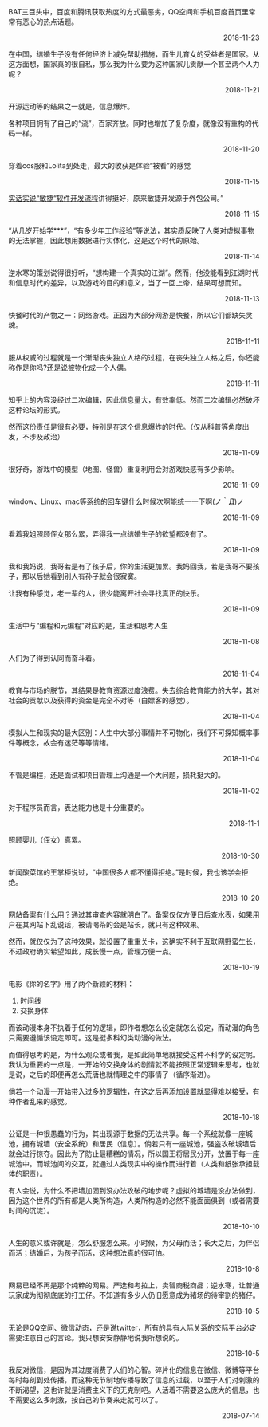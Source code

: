 
 <div class="card hoverable"><div class="card-content"> 
<p>BAT三巨头中，百度和腾讯获取热度的方式最恶劣，QQ空间和手机百度首页里常常有恶心的热点话题。</p>

 <p align='right'>2018-11-23</p></div></div> 

 <div class="card hoverable"><div class="card-content"> 
<p>在中国，结婚生子没有任何经济上减免帮助措施，而生儿育女的受益者是国家。从这方面想，国家真的很自私，那么我为什么要为这种国家儿贡献一个甚至两个人力呢？</p>

 <p align='right'>2018-11-21</p></div></div> 

 <div class="card hoverable"><div class="card-content"> 
<p>开源运动等的结果之一就是，信息爆炸。</p>

<p>各种项目拥有了自己的“流”，百家齐放。同时也增加了复杂度，就像没有重构的代码一样。</p>

 <p align='right'>2018-11-20</p></div></div> 

 <div class="card hoverable"><div class="card-content"> 
<p>穿着cos服和Lolita到处走，最大的收获是体验“被看”的感觉</p>

 <p align='right'>2018-11-15</p></div></div> 

 <div class="card hoverable"><div class="card-content"> 
<p><a href="a href=&quot;https://www.zhihu.com/lives/997518429552783360">实话实说“敏捷“软件开发流程</a>讲得挺好，原来敏捷开发源于外包公司。&rdquo;</p>

 <p align='right'>2018-11-15</p></div></div> 

 <div class="card hoverable"><div class="card-content"> 
<p>“从几岁开始学***”，“有多少年工作经验”等说法，其实质反映了人类对虚拟事物的无法掌握，因此想用数据进行实体化，这是这个时代的原始。</p>

 <p align='right'>2018-11-14</p></div></div> 

 <div class="card hoverable"><div class="card-content"> 
<p>逆水寒的策划说得很好听，“想构建一个真实的江湖”。然而，他没能看到江湖时代和信息时代的差异，以及游戏的目的和意义，当了一回上帝，结果可想而知。</p>

 <p align='right'>2018-11-13</p></div></div> 

 <div class="card hoverable"><div class="card-content"> 
快餐时代的产物之一：网络游戏。正因为大部分网游是快餐，所以它们都缺失灵魂。
 <p align='right'>2018-11-11</p></div></div> 
 <div class="card hoverable"><div class="card-content"> 
服从权威的过程就是一个渐渐丧失独立人格的过程，在丧失独立人格之后，你还能称作是你吗?还是说被物化成一个人偶。
 <p align='right'>2018-11-11</p></div></div> 
 <div class="card hoverable"><div class="card-content"> 
<p>知乎上的内容没经过二次编辑，因此信息量大，有效率低。然而二次编辑必然破坏这种论坛的形式。</p>

<p>然而这份责任是很有必要，特别是在这个信息爆炸的时代。（仅从科普等角度出发，不涉及政治）</p>

 <p align='right'>2018-11-09</p></div></div> 

 <div class="card hoverable"><div class="card-content"> 
<p>很好奇，游戏中的模型（地图、怪兽）重复利用会对游戏快感有多少影响。</p>

 <p align='right'>2018-11-09</p></div></div> 

 <div class="card hoverable"><div class="card-content"> 
<p>window、Linux、mac等系统的回车键什么时候次啊能统一一下啊(ノ｀Д)ノ</p>

 <p align='right'>2018-11-09</p></div></div> 

 <div class="card hoverable"><div class="card-content"> 
<p>看着我姐照顾侄女那么累，弄得我一点结婚生子的欲望都没有了。</p>

 <p align='right'>2018-11-09</p></div></div> 

<div class="card hoverable"><div class="card-content"> 
<p>我和我妈说，我哥若是有了孩子后，你的生活更加累。我妈回我，若是我哥不要孩子，那以后她看到别人有孙子就会很寂寞。</p>

<p>让我有种感觉，老一辈的人，很少能离开社会寻找真正的快乐。</p>

 <p align='right'>2018-11-09</p></div></div> 



 <div class="card hoverable"><div class="card-content"> 
生活中与“编程和元编程”对应的是，生活和思考人生

 <p align='right'>2018-11-08</p></div></div> 

 <div class="card hoverable"><div class="card-content"> 
人们为了得到认同而奋斗着。
 <p align='right'>2018-11-04</p></div></div> 

<div class="card hoverable"><div class="card-content"> 
教育与市场的脱节，其结果是教育资源过度浪费。失去综合教育能力的大学，其对社会的贡献以及获得的资金是完全不对等（白嫖客的感觉）。
 <p align='right'>2018-11-04</p></div></div> 

<div class="card hoverable"><div class="card-content"> 
模拟人生和现实的最大区别：人生中大部分事情并不可物化，我们不可探知概率事件等概念，故会有迷茫等等情绪。
 <p align='right'>2018-11-04</p></div></div> 

<div class="card hoverable"><div class="card-content"> 
不管是编程，还是面试和项目管理上沟通是一个大问题，损耗挺大的。   
 <p align='right'>2018-11-02</p></div></div> 

 <div class="card hoverable"><div class="card-content"> 
对于程序员而言，表达能力也是十分重要的。
 <p align='right'>2018-11-1</p></div></div> 

<div class="card hoverable">
<div class="card-content">
照顾婴儿（侄女）真累。
<p align="right">2018-10-30</p>
</div></div>

<div class="card hoverable">
<div class="card-content">
新闻酸菜馆的王掌柜说过，“中国很多人都不懂得拒绝。”是时候，我也该学会拒绝。
<p align="right">2018-10-20</p>
</div></div>


<div class="card hoverable">
<div class="card-content">
网站备案有什么用？通过其审查内容就明白了。备案仅仅方便日后查水表，如果用户在其网站下乱说话，被请喝茶的会是站长，就只有这种效果。
<p>然而，就仅仅为了这种效果，就设置了重重关卡，这确实不利于互联网野蛮生长，不过政府确实希望如此，成长慢一点，管理方便一点。</p>
<p align="right">2018-10-19</p>
</div></div>

<div class="card hoverable">
<div class="card-content">
<p>电影《你的名字》用了两个新颖的材料：</p>
<ol start='' >
<li>时间线</li>
<li>交换身体</li>
</ol>
<p>而该动漫本身不执着于任何的逻辑，即作者想怎么设定就怎么设定，而动漫的角色只需要遵循该设定即可。这是挺多科幻类动漫的做法。</p>
<p>而值得思考的是，为什么观众或者我，是如此简单地就接受这种不科学的设定呢。我认为重要的一点是，一开始的交换身体的剧情就不能按照正常逻辑来思考，也就是说，之后的即便再怎么荒唐也就情理之中的事情了（循序渐进）。</p>
<p>倘若一个动漫一开始带入过多的逻辑性，在这之后再添加设置就显得难以接受，有种作者乱来的感觉。</p>
<p align="right">2018-10-18</p>
</div></div>

<div class="card hoverable">
<div class="card-content">
公证是一种很愚蠢的行为，其出现源于数据的无法共享。每一个系统就像一座城池，拥有城墙（安全系统）和居民（信息）。倘若只有一座城池，强盗攻破城墙后就会进行掠夺。因此为了防止最糟糕的情况，所以国王将居民分开，放置于每一座城池中。而城池间的交互，就通过人类现实中的操作而进行着（人类和纸张承担载体的职责）。
<p>有人会说，为什么不把墙加固到没办法攻破的地步呢？虚拟的城墙是没办法做到，因为这个世界的所有都是人类所构造，人类所构造的必然不能面面俱到（或者需要时间的沉淀）。</p>
<p align="right">2018-10-10</p>
</div></div>


<div class="card hoverable">
<div class="card-content">
人生的意义或许就是，怎么舒服怎么来。小时候，为父母而活；长大之后，为伴侣而活；结婚后，为孩子而活，这种想法真的很可怕。
<p align="right">2018-10-8</p>
</div></div>

<div class="card hoverable">
<div class="card-content">
网易已经不再是那个纯粹的网易。严选和考拉上，卖智商税商品；逆水寒，让普通玩家成为彻彻底底的打工仔。不知道有多少人仍旧愿意成为猪场的待宰割的猪仔。
<p align="right">2018-10-5</p>
</div></div>

<div class="card hoverable">
<div class="card-content">
无论是QQ空间、微信动态，还是说twitter，所有的具有人际关系的交际平台必定需要注意自己的言论。我只想安安静静地说我所想说的。
<p align="right">2018-10-5</p>
</div></div>


<div class="card hoverable">
<div class="card-content">
我反对微信，是因为其过度消费了人们的心智。碎片化的信息在微信、微博等平台每时每刻到处传播，而这种无节制地传播导致了信息的过载，以至于人们对刺激的不断渴望，这也许就是消费主义下的无克制吧。人活着不需要这么庞大的信息，也不需要这么多刺激，按自己的节奏来走就可以了。
<p align="right">2018-07-14</p>
</div>

